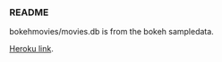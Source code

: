 ### README

bokehmovies/movies.db is from the bokeh sampledata.

[Heroku link](https://damp-plains-58448.herokuapp.com/bokehmovies).
